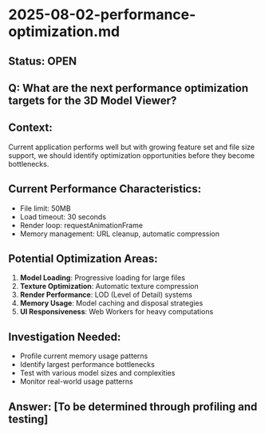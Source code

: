 # 2025-08-02-performance-optimization.md

## Status: OPEN
## Q: What are the next performance optimization targets for the 3D Model Viewer?
## Context: 
Current application performs well but with growing feature set and file size support, we should identify optimization opportunities before they become bottlenecks.

## Current Performance Characteristics:
- File limit: 50MB
- Load timeout: 30 seconds
- Render loop: requestAnimationFrame
- Memory management: URL cleanup, automatic compression

## Potential Optimization Areas:
1. **Model Loading**: Progressive loading for large files
2. **Texture Optimization**: Automatic texture compression
3. **Render Performance**: LOD (Level of Detail) systems
4. **Memory Usage**: Model caching and disposal strategies
5. **UI Responsiveness**: Web Workers for heavy computations

## Investigation Needed:
- Profile current memory usage patterns
- Identify largest performance bottlenecks
- Test with various model sizes and complexities
- Monitor real-world usage patterns

## Answer: [To be determined through profiling and testing]